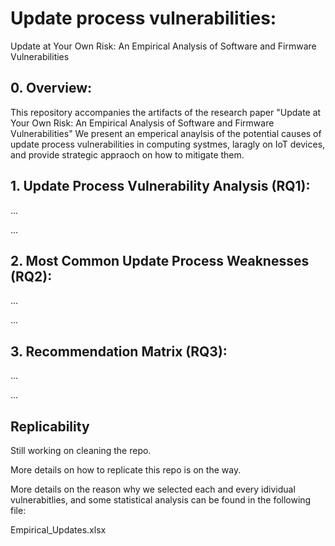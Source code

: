 # Update process vulnerabilities:

Update at Your Own Risk: An Empirical Analysis
of Software and Firmware Vulnerabilities


## 0. Overview:
This repository accompanies the artifacts of the research paper "Update at Your Own Risk: An Empirical Analysis of Software and Firmware Vulnerabilities"
We present an emperical anaylsis of the potential causes of  update process vulnerabilities in computing systmes, laragly on IoT devices, and provide strategic appraoch on how to mitigate them.


## 1. Update Process Vulnerability Analysis (RQ1):
...
 
...

## 2. Most Common Update Process Weaknesses (RQ2):
...
 
...

## 3. Recommendation Matrix (RQ3):
...
 
...

## Replicability
Still working on cleaning the repo.

More details on how to replicate this repo is on the way.

More details on the reason why we selected each and every idividual vulnerabitlies, and some statistical analysis can be found in the following file:

Empirical_Updates.xlsx